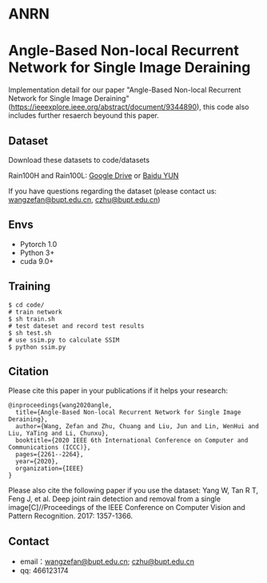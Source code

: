 # ANRN

# Angle-Based Non-local Recurrent Network for Single Image Deraining

Implementation detail for our paper "Angle-Based Non-local Recurrent Network for Single Image Deraining"
(https://ieeexplore.ieee.org/abstract/document/9344890), this code also includes further resaerch beyound this paper.

## Dataset

Download these datasets to code/datasets

Rain100H and Rain100L: 
[Google Drive](https://drive.google.com/drive/folders/1sF_2hNvz-6yoNJCxq8aa5oN3yz0VvsjQ?usp=sharing) or [Baidu YUN](https://pan.baidu.com/s/1J0q6Mrno9aMCsaWZUtmbkg#list/path=%2F)

If you have questions regarding the dataset (please contact us: wangzefan@bupt.edu.cn, czhu@bupt.edu.cn)

## Envs
- Pytorch 1.0
- Python 3+
- cuda 9.0+

## Training
```
$ cd code/
# train network
$ sh train.sh
# test dateset and record test results
$ sh test.sh
# use ssim.py to calculate SSIM 
$ python ssim.py

```

## Citation

Please cite this paper in your publications if it helps your research:

```
@inproceedings{wang2020angle,
  title={Angle-Based Non-local Recurrent Network for Single Image Deraining},
  author={Wang, Zefan and Zhu, Chuang and Liu, Jun and Lin, WenHui and Liu, YaTing and Li, Chunxu},
  booktitle={2020 IEEE 6th International Conference on Computer and Communications (ICCC)},
  pages={2261--2264},
  year={2020},
  organization={IEEE}
}
```

Please also cite the following paper if you use the dataset:
Yang W, Tan R T, Feng J, et al. Deep joint rain detection and removal from a single image[C]//Proceedings of the IEEE Conference on Computer Vision and Pattern Recognition. 2017: 1357-1366.


## Contact

* email：wangzefan@bupt.edu.cn; czhu@bupt.edu.cn
* qq: 466123174
